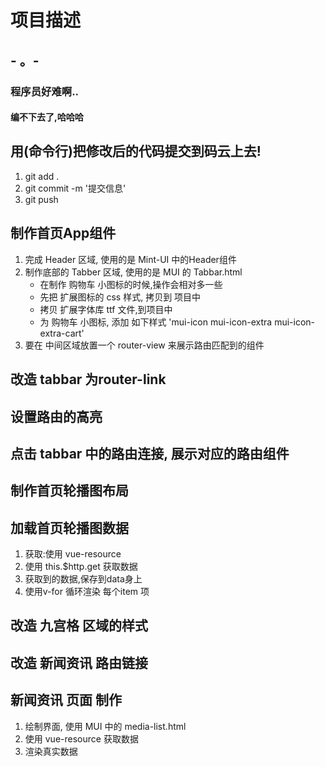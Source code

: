 # 项目描述

## - 。-

### 程序员好难啊..

#### 编不下去了,哈哈哈

## 用(命令行)把修改后的代码提交到码云上去!
1. git add .
2. git commit -m '提交信息'
3. git push

## 制作首页App组件
1. 完成 Header 区域, 使用的是 Mint-UI 中的Header组件
2. 制作底部的 Tabber 区域, 使用的是 MUI 的 Tabbar.html
   + 在制作 购物车 小图标的时候,操作会相对多一些
   + 先把 扩展图标的 css 样式, 拷贝到 项目中
   + 拷贝 扩展字体库 ttf 文件,到项目中
   + 为 购物车 小图标, 添加 如下样式 'mui-icon mui-icon-extra mui-icon-extra-cart'
3. 要在 中间区域放置一个 router-view 来展示路由匹配到的组件


## 改造 tabbar 为router-link

## 设置路由的高亮

## 点击 tabbar 中的路由连接, 展示对应的路由组件

## 制作首页轮播图布局

## 加载首页轮播图数据
1. 获取:使用 vue-resource
2. 使用 this.$http.get 获取数据
3. 获取到的数据,保存到data身上
4. 使用v-for 循环渲染 每个item 项

## 改造 九宫格 区域的样式


## 改造 新闻资讯 路由链接

## 新闻资讯 页面 制作
1. 绘制界面, 使用 MUI 中的 media-list.html
2. 使用 vue-resource 获取数据
3. 渲染真实数据


